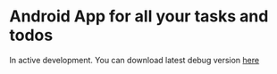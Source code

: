 # Android App for all your tasks and todos

In active development.
You can download latest debug version [here](https://github.com/metimol/Todoshka/tree/main/Files)